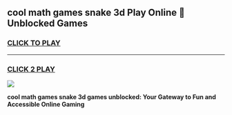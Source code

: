 
## cool math games snake 3d Play Online 👋 Unblocked Games
<h3>
<a href="https://news.freeplayer.one?title=cool_math_games_snake_3d&ref=17CMG">CLICK TO PLAY</a></h3>
<hr>

<h3>
<a href="https://news.freeplayer.one?title=cool_math_games_snake_3d&ref=17CMG">CLICK 2 PLAY</a>
  
</h3>

<a href="https://news.freeplayer.one?title=cool_math_games_snake_3d&ref=17CMG/"><img src="https://clearcache.store/games.png"></a>


**cool math games snake 3d games unblocked: Your Gateway to Fun and Accessible Online Gaming**
